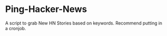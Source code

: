 # Ping-Hacker-News
A script to grab New HN Stories based on keywords. Recommend putting in a cronjob.
